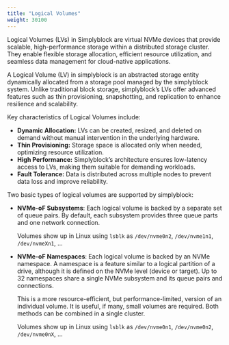 ```yaml
---
title: "Logical Volumes"
weight: 30100
---
```


Logical Volumes (LVs) in Simplyblock are virtual NVMe devices that provide scalable, high-performance storage within a
distributed storage cluster. They enable flexible storage allocation, efficient resource utilization, and seamless data
management for cloud-native applications.

A Logical Volume (LV) in simplyblock is an abstracted storage entity dynamically allocated from a storage pool managed
by the simplyblock system. Unlike traditional block storage, simplyblock’s LVs offer advanced features such as thin
provisioning, snapshotting, and replication to enhance resilience and scalability.

Key characteristics of Logical Volumes include:

- **Dynamic Allocation:** LVs can be created, resized, and deleted on demand without manual intervention in the
  underlying hardware.
- **Thin Provisioning:** Storage space is allocated only when needed, optimizing resource utilization.
- **High Performance:** Simplyblock’s architecture ensures low-latency access to LVs, making them suitable for demanding
  workloads.
- **Fault Tolerance:** Data is distributed across multiple nodes to prevent data loss and improve reliability.

Two basic types of logical volumes are supported by simplyblock:

- **NVMe-oF Subsystems**: Each logical volume is backed by a separate set of queue pairs. By default, each subsystem 
  provides three queue parts and one network connection.

  Volumes show up in Linux using `lsblk` as `/dev/nvme0n2`, `/dev/nvme1n1`, `/dev/nvmeXn1`, ...

- **NVMe-oF Namespaces**: Each logical volume is backed by an NVMe namespace. A namespace is a feature similar to a
  logical partition of a drive, although it is defined on the NVMe level (device or target). Up to 32 namespaces share
  a single NVMe subsystem and its queue pairs and connections.

  This is a more resource-efficient, but performance-limited, version of an individual volume. It is useful, if many,
  small volumes are required. Both methods can be combined in a single cluster.

  Volumes show up in Linux using `lsblk` as `/dev/nvme0n1`, `/dev/nvme0n2`, `/dev/nvme0nX`, ...
